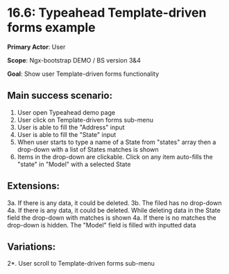 16.6: Typeahead Template-driven forms example
===================================
**Primary Actor**: User

**Scope**: Ngx-bootstrap DEMO / BS version 3&4

**Goal**: Show user Template-driven forms functionality

Main success scenario:
----------------------
1. User open Typeahead demo page
2. User click on Template-driven forms sub-menu
3. User is able to fill the "Address" input
4. User is able to fill the "State" input
5. When user starts to type a name of a State from "states" array then a drop-down with a list of States matches is shown
6. Items in the drop-down are clickable. Click on any item auto-fills the "state" in "Model" with a selected State

Extensions:
-----------
3a. If there is any data, it could be deleted.
3b. The filed has no drop-down
4a. If there is any data, it could be deleted. While deleting data in the State field the drop-down with matches is shown
4a. If there is no matches the drop-down is hidden. The "Model" field is filled with inputted data

Variations:
-----------
2*. User scroll to Template-driven forms sub-menu
